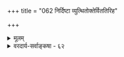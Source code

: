 +++
title = "062 निर्दिष्टा व्युत्थितोक्तेर्विततिरिह"

+++
<details><summary>मूलम्</summary>

निर्दिष्टा व्युत्थितोक्तेर्विततिरिह कथा सा त्रिधा तत्र वादः कर्तव्यो मानतर्कैरभिमतिनियतैस्तत्त्वसिद्ध्यै विरागैः ।  
जल्पाख्याऽन्या जयार्था भवति कथकयोस्साधनाक्षेपवत्त्वे सैव प्रोक्ता वितण्डा त्यजति परमते साधनं तां द्विधैके ॥ ६२ ॥
</details>

<details><summary>वरदार्य-सर्वाङ्कषा - ६२</summary>

जल्पः, 

कथाप्रसङ्गात्तां निरूपयति – निर्दिष्टेत्यादि । व्युत्थितोक्तेः **विततिः** = **व्युत्थितयोः** = विरुद्धतयोत्थितयोः या उक्तिः वाक्यसंदर्भः, तस्या **विततिः** = विस्तरः **इह** = एतच्छात्रे कथा निर्दिष्टा । सा त्रिधा - वादः, वितण्डेति त्रिप्रकारा । तत्र वादः **अभिमतिनियतैः** = वादिप्रतिवादिभ्यां प्रमाणत्वेनाङ्गीकारेण व्यवस्थितैः **मानतकैः** = प्रमाणैस्तर्कैश्च **विरागिभिः** = रागद्वेषरहितैः **तत्त्वसिद्ध्यै** = तत्त्वनिर्णयार्थम् कर्तव्यः । अत एवात्र जयपराजयाद्युद्देशो न भवति । अन्या च **जल्पाख्या** =जल्पसंज्ञिका कथा कथकयोः **साधनाक्षेपवत्त्वे** = स्वपक्षसाधनपरपक्षनिराकरणप्रधानत्त्वे **जयार्था** =विजयप्रधाना, अत एव तत्त्वबुभुत्साऽप्रधाना भवति । **सैव** = जल्पकथैव **परमते** = परपदं वैतण्डिकपरम्, परपक्षे साधनं **त्यजति** = वादिनो मतमात्रं दूषयति, न तु स्वपक्षं साधयति वैतण्डिकः । इयं कथा वितण्डा प्रोक्ता । **ताम्** = वितण्डां एके द्विधा **मन्यन्ते** = वीतरागवितण्डा विजिगीषुवितण्डेति द्विप्रकारां मन्यन्ते ॥ 

एतादृशकथादीनां स्वरूपलक्षणादि न्यायसूत्रभाष्यवार्तिकादौ विस्तरेणावर्णि ' प्रमाणतर्कसाधनोपालंभः सिद्धान्ताविरुद्धः पञ्चावयवोपन्नः पक्षप्रतिपक्षपरिग्रहो वादः' (न्या. सू. 1-2-1) ‘यथोक्तोपपन्नः छलजातिनिग्रहस्थानसाधनोपालंभः जल्पः' ( 2 ) ' स प्रतिपक्षस्थापनाहीनो वितण्डा' ( 3 ) ' तत्त्वाध्यायसंरक्षणार्थं जल्पवितण्डे बीजप्ररोहसंरक्षणार्थं कण्टकशाखावरणवत्' (4-2-50) इत्यादौ । त्रिषु तत्त्वनिर्णयैकलक्ष्यत्वाद्वाद 



608 

[वितण्डायाः शिक्षणम् ] 

286. 

कर्तव्यत्वेन यत्तु प्रमितिपरवशैः कल्पितं स्वेच्छ्या वा 

यच्चाकर्तव्यमेवं, परिभवनपदं तत्प्रहाणग्रहौ स्तः । 

स्वाचारद्यूतसंयत्प्रभृतिषु च तथा स्वीकृतेयं व्यवस्था 

नैनामीषत् वितण्डाऽप्यलमतिपतितुं साधनांशोज्झिताऽपि ॥63॥ 

एक एवोपादेयः । अत **एवागायि** = ' वादः प्रवदतामहम् ' ( गी. 10-32 ) इति । अभाषि च ' तत्त्वनिर्णयाय प्रवृत्तो वादो यस्सोऽहम्' इति । न्यायपरिशुद्धौ च कवितार्किकसिंहैः अनुमानाध्याये बहुविस्तरेणैतादृशा विषया अवर्णिषत । वितण्डानां द्वैविध्यं केचिदाहुः । अत्र पूर्वोद्धृतं न्यायमञ्जरीप्रकरणमत्र द्रष्टव्यम् ॥ बौद्धदुर्वासनाक्रान्तचेतसां हन्त ! वादिनाम् । श्रीहर्षप्रमुखानां या कथासीत् कलिवैभवात् ॥ हयास्यरूपैराचार्यैर्वेदरक्षापरायणैः । कवितार्किकसिंहैस्तु वारितः कलिरीदृशः ॥ एतादृशकथानां तु कथैवाद्य वृथा सताम् । अतो वृथाश्रमस्तत्र न कर्तव्यो मनीषिभिः ॥ धर्मो नष्टो तथा ज्ञानं तपो नैवास्ति कुत्रचित् । दृश्यन्ते हन्त सर्वत्र प्रायः स्वार्थपरायणाः ॥ ख्यातिर्लाभश्च पूजा च जातांस्तूपास्यदेवताः । प्रायस्समेषां विप्राणां जगदाचार्यमानिनाम् ॥ भगवानपि सर्वात्मा किं वा कुर्याच्च सर्ववित्? दयामयः शक्तिमयः सर्वदेवमयश्च सः ॥ प्रभो ! पश्य भवद्विश्वं भारतं तु विशेषतः । कुरु त्वमस्मान् धर्मैकनिष्ठान् त्वन्मुखसंभवान् । उपेक्षसे कथं न्वस्मान् प्रपन्नान् पाहि नः प्रभो ! त्वत्सेवैकरतान् शीघ्रं कुरु लोकहिताय च ॥ ६२ ॥
</details>
